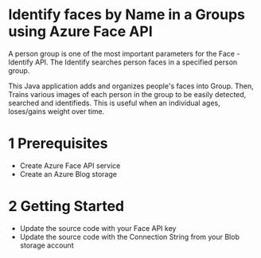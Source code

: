 # Identify faces by Name in a Groups using Azure Face API

A person group is one of the most important parameters for the Face - Identify API. The Identify searches person faces in a specified person group. 

This Java application adds and organizes people's faces into Group.  Then, Trains various images of each person in the group to be easily detected, searched and identifieds.
This is useful when an individual ages, loses/gains weight over time.

# 1 Prerequisites	
- Create Azure Face API service 
- Create an Azure Blog storage

# 2 Getting Started
- Update the source code with your Face API key
- Update the source code with the Connection String from your Blob storage account
